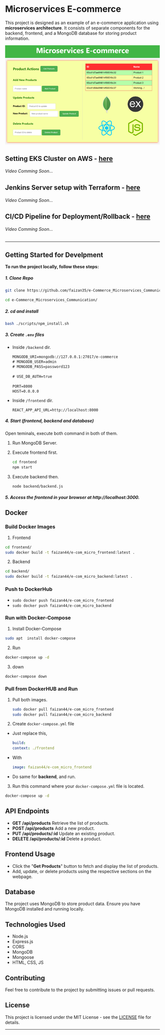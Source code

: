 # Microservices E-commerce

This project is designed as an example of an e-commerce application using **microservices architecture**. It consists of separate components for the backend, frontend, and a MongoDB database for storing product information.

<img src="./Resource/frontpage.png">

## Setting EKS Cluster on AWS - [here](./EKS-Setup/Steps-To-EKS.md)

###### Video Comming Soon...

## Jenkins Server setup with Terraform - [here](./Jenkins-Steup-Terraform-Ansible/Setting-Jenkins-server.md)

###### Video Comming Soon...

## CI/CD Pipeline for Deployment/Rollback - [here](./cicd-pipeline-jenkins/cicd-pipeline.md)

###### Video Comming Soon...

---

## Getting Started for Develpment

**To run the project locally, follow these steps:**

##### 1. Clone Repo

```bash
git clone https://github.com/faizan35/e-Commerce_Microservices_Communication.git
```

```bash
cd e-Commerce_Microservices_Communication/
```

##### 2. cd and install

```bash
bash ./scripts/npm_install.sh
```

##### 3. Create `.env` files

- Inside `/backend` dir.

  ```env
  MONGODB_URI=mongodb://127.0.0.1:27017/e-commerce
  # MONGODB_USER=admin
  # MONGODB_PASS=password123

  # USE_DB_AUTH=true

  PORT=8000
  HOST=0.0.0.0
  ```

- Inside `/frontend` dir.
  ```env
  REACT_APP_API_URL=http://localhost:8000
  ```

##### 4. Start (frontend, backend and database)

Open teminals, execute both command in both of them.

1. Run MongoDB Server.
2. Execute frontend first.

   ```bash
   cd frontend
   npm start
   ```

3. Execute backend then.

   ```bash
   node backend/backend.js
   ```

##### 5. Access the frontend in your browser at http://localhost:3000.

## Docker

### Build Docker Images

1. Frontend

```bash
cd frontend/
sudo docker build -t faizan44/e-com_micro_frontend:latest .
```

2. Backend

```bash
cd backend/
sudo docker build -t faizan44/e-com_micro_backend:latest .
```

### Push to DockerHub

- `sudo docker push faizan44/e-com_micro_frontend`
- `sudo docker push faizan44/e-com_micro_backend`

### Run with Docker-Compose

1. Install Docker-Compose

```bash
sudo apt  install docker-compose
```

2. Run

```bash
docker-compose up -d
```

3. down

```bash
docker-compose down
```

### Pull from DockerHUB and Run

1. Pull both images.

   ```bash
   sudo docker pull faizan44/e-com_micro_frontend
   sudo docker pull faizan44/e-com_micro_backend
   ```

2. Create `docker-compose.yml` file

- Just replace this,
  ```yaml
  build:
  context: ./frontend
  ```
- With

  ```yaml
  image: faizan44/e-com_micro_frontend
  ```

- Do same for **backend**, and run.

3. Run this command where your `docker-compose.yml` file is located.

```bash
docker-compose up -d
```

## API Endpoints

- **GET /api/products** Retrieve the list of products.
- **POST /api/products** Add a new product.
- **PUT /api/products/:id** Update an existing product.
- **DELETE /api/products/:id** Delete a product.

## Frontend Usage

- Click the "**Get Products**" button to fetch and display the list of products.
- Add, update, or delete products using the respective sections on the webpage.

## Database

The project uses MongoDB to store product data. Ensure you have MongoDB installed and running locally.

## Technologies Used

- Node.js
- Express.js
- CORS
- MongoDB
- Mongoose
- HTML, CSS, JS

## Contributing

Feel free to contribute to the project by submitting issues or pull requests.

## License

This project is licensed under the MIT License - see the [LICENSE](./LICENSE) file for details.

---
